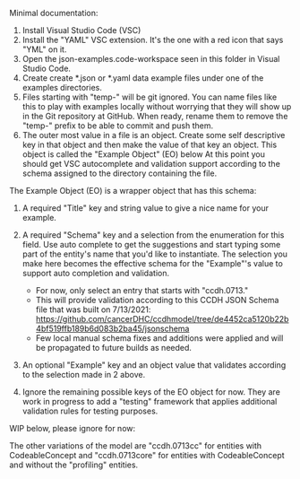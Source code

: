 
Minimal documentation:

1. Install Visual Studio Code (VSC)
1. Install the "YAML" VSC extension. It's the one with a red icon that says "YML" on it.
1. Open the json-examples.code-workspace seen in this folder in Visual Studio Code.
1. Create create *.json or *.yaml data example files under one of the examples directories.
1. Files starting with "temp-" will be git ignored. You can name files like this to play with examples locally without worrying that they will show up in the Git repository at GitHub. When ready, rename them to remove the "temp-" prefix to be able to commit and push them.
1. The outer most value in a file is an object. Create some self descriptive key in that object and then make the value of that key an object. This object is called the "Example Object" (EO) below At this point you should get VSC autocomplete and validation support according to the schema assigned to the directory containing the file.


The Example Object (EO) is a wrapper object that has this schema:
1. A required "Title" key and string value to give a nice name for your example.
2. A required "Schema" key and a selection from the enumeration for this field. Use auto complete to get the suggestions and start typing some part of the entity's name that you'd like to instantiate. The selection you make here becomes the effective schema for the "Example"'s value to support auto completion and validation.

    * For now, only select an entry that starts with "ccdh.0713."
    * This will provide validation according to this CCDH JSON Schema file that was built on 7/13/2021: https://github.com/cancerDHC/ccdhmodel/tree/de4452ca5120b22b4bf519ffb189b6d083b2ba45/jsonschema
    * Few local manual schema fixes and additions were applied and will be propagated to future builds as needed.

3. An optional "Example" key and an object value that validates according to the selection made in 2 above.
4. Ignore the remaining possible keys of the EO object for now. They are work in progress to add a "testing" framework that applies additional validation rules for testing purposes.


WIP below, please ignore for now:

The other variations of the model are "ccdh.0713cc" for entities with CodeableConcept and "ccdh.0713core" for entities with CodeableConcept and without the "profiling" entities.
